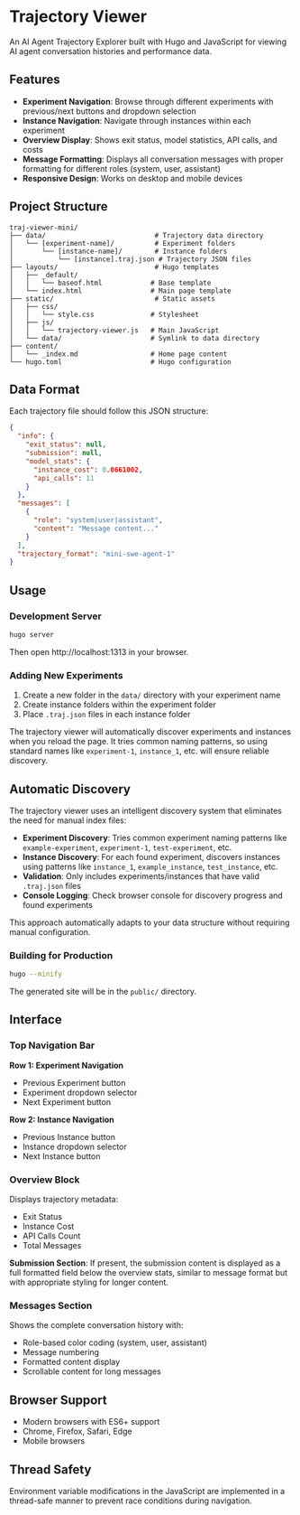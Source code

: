# Trajectory Viewer

An AI Agent Trajectory Explorer built with Hugo and JavaScript for viewing AI agent conversation histories and performance data.

## Features

- **Experiment Navigation**: Browse through different experiments with previous/next buttons and dropdown selection
- **Instance Navigation**: Navigate through instances within each experiment
- **Overview Display**: Shows exit status, model statistics, API calls, and costs
- **Message Formatting**: Displays all conversation messages with proper formatting for different roles (system, user, assistant)
- **Responsive Design**: Works on desktop and mobile devices

## Project Structure

```
traj-viewer-mini/
├── data/                           # Trajectory data directory
│   └── [experiment-name]/          # Experiment folders
│       └── [instance-name]/        # Instance folders
│           └── [instance].traj.json # Trajectory JSON files
├── layouts/                        # Hugo templates
│   ├── _default/
│   │   └── baseof.html            # Base template
│   └── index.html                 # Main page template
├── static/                         # Static assets
│   ├── css/
│   │   └── style.css              # Stylesheet
│   ├── js/
│   │   └── trajectory-viewer.js   # Main JavaScript
│   └── data/                      # Symlink to data directory
├── content/
│   └── _index.md                  # Home page content
└── hugo.toml                      # Hugo configuration
```

## Data Format

Each trajectory file should follow this JSON structure:

```json
{
  "info": {
    "exit_status": null,
    "submission": null,
    "model_stats": {
      "instance_cost": 0.0661002,
      "api_calls": 11
    }
  },
  "messages": [
    {
      "role": "system|user|assistant",
      "content": "Message content..."
    }
  ],
  "trajectory_format": "mini-swe-agent-1"
}
```

## Usage

### Development Server

```bash
hugo server
```

Then open http://localhost:1313 in your browser.

### Adding New Experiments

1. Create a new folder in the `data/` directory with your experiment name
2. Create instance folders within the experiment folder  
3. Place `.traj.json` files in each instance folder

The trajectory viewer will automatically discover experiments and instances when you reload the page. It tries common naming patterns, so using standard names like `experiment-1`, `instance_1`, etc. will ensure reliable discovery.

## Automatic Discovery

The trajectory viewer uses an intelligent discovery system that eliminates the need for manual index files:

- **Experiment Discovery**: Tries common experiment naming patterns like `example-experiment`, `experiment-1`, `test-experiment`, etc.
- **Instance Discovery**: For each found experiment, discovers instances using patterns like `instance_1`, `example_instance`, `test_instance`, etc.
- **Validation**: Only includes experiments/instances that have valid `.traj.json` files
- **Console Logging**: Check browser console for discovery progress and found experiments

This approach automatically adapts to your data structure without requiring manual configuration.

### Building for Production

```bash
hugo --minify
```

The generated site will be in the `public/` directory.

## Interface

### Top Navigation Bar

**Row 1: Experiment Navigation**
- Previous Experiment button
- Experiment dropdown selector
- Next Experiment button

**Row 2: Instance Navigation**
- Previous Instance button
- Instance dropdown selector  
- Next Instance button

### Overview Block

Displays trajectory metadata:
- Exit Status
- Instance Cost
- API Calls Count
- Total Messages

**Submission Section**: If present, the submission content is displayed as a full formatted field below the overview stats, similar to message format but with appropriate styling for longer content.

### Messages Section

Shows the complete conversation history with:
- Role-based color coding (system, user, assistant)
- Message numbering
- Formatted content display
- Scrollable content for long messages

## Browser Support

- Modern browsers with ES6+ support
- Chrome, Firefox, Safari, Edge
- Mobile browsers

## Thread Safety

Environment variable modifications in the JavaScript are implemented in a thread-safe manner to prevent race conditions during navigation.